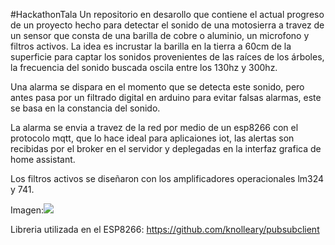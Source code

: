 #HackathonTala
Un repositorio en desarollo que contiene el actual progreso de un proyecto hecho para detectar el sonido de una motosierra a travez de un sensor que consta de una barilla de cobre o aluminio, un microfono y filtros activos. La idea es incrustar la barilla en la tierra a 60cm de la superficie para captar los sonidos provenientes de las raíces de los árboles, la frecuencia del sonido buscada oscila entre los 130hz y 300hz.

Una alarma se dispara en el momento que se detecta este sonido, pero antes pasa por un filtrado digital en arduino para evitar falsas alarmas, este se basa en la constancia del sonido.

La alarma se envia a travez de la red por medio de un esp8266 con el protocolo mqtt, que lo hace ideal para aplicaiones iot, las alertas son recibidas por el broker en el servidor y deplegadas en la interfaz grafica de home assistant.

Los filtros activos se diseñaron con los amplificadores operacionales lm324 y 741.

Imagen:<a href="https://drive.google.com/file/d/1AOsEYE8CTa3KblfU12V1wqZuaomCWLHy/view?usp=sharing"><img src="https://drive.google.com/file/d/1AOsEYE8CTa3KblfU12V1wqZuaomCWLHy/view?usp=sharing" /></a>

Libreria utilizada en el ESP8266: https://github.com/knolleary/pubsubclient
